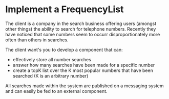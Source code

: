 Implement a FrequencyList
=========================

The client is a company in the search business offering users (amongst other things) the ability
to search for telephone numbers. Recently they have noticed that some numbers seem to occurr disproportionately
more often than others in searches. 

The client want's you to develop a component that can:
- effectively store all number searches
- answer how many searches have been made for a specific number
- create a topK list over the K most popular numbers that have been searched (K is an arbitrary number)

All searches made within the system are published on a messaging system and can easily be fed to an external component. 